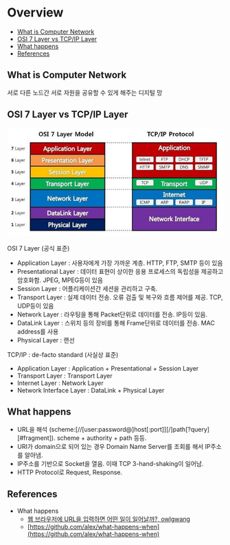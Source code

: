 # Overview

- [What is Computer Network](#what-is-computer-network)
- [OSI 7 Layer vs TCP/IP Layer](#osi-7-layer-vs-tcpip-layer)
- [What happens](#what-happens)
- [References](#references)

## What is Computer Network

서로 다른 노드간 서로 자원을 공유할 수 있게 해주는 디지털 망

## OSI 7 Layer vs TCP/IP Layer

![osi-7-layer](./img/overview-osi-7-layer.jpeg)

OSI 7 Layer (공식 표준)

- Application Layer : 사용자에게 가장 가까운 계층. HTTP, FTP, SMTP 등이 있음
- Presentational Layer : 데이터 표현이 상이한 응용 프로세스의 독립성을 제공하고 암호화함. JPEG, MPEG등이 있음
- Session Layer : 어플리케이션간 세션을 관리하고 구축.
- Transport Layer : 실제 데이터 전송. 오류 검출 및 복구와 흐름 제어를 제공. TCP, UDP등이 있음
- Network Layer : 라우팅을 통해 Packet단위로 데이터를 전송. IP등이 있음.
- DataLink Layer : 스위치 등의 장비를 통해 Frame단위로 데이터를 전송. MAC address를 사용
- Physical Layer : 랜선

TCP/IP : de-facto standard (사실상 표준)

- Application Layer : Application + Presentational + Session Layer
- Transport Layer : Transport Layer
- Internet Layer : Network Layer
- Network Interface Layer : DataLink + Physical Layer

## What happens

- URL을 해석 (scheme:[//[user:password@]host[:port]][/]path[?query][#fragment]). scheme + authority + path 등등.
- URI가 domain으로 되어 있는 경우 Domain Name Server를 조회를 해서 IP주소를 알아냄.
- IP주소를 기반으로 Socket을 열음. 이때 TCP 3-hand-shaking이 일어남.
- HTTP Protocol로 Request, Response.

## References

- What happens
  - [웹 브라우저에 URL을 입력하면 어떤 일이 일어날까?, owlgwang](https://owlgwang.tistory.com/1)
  - [https://github.com/alex/what-happens-when](https://github.com/alex/what-happens-when) 